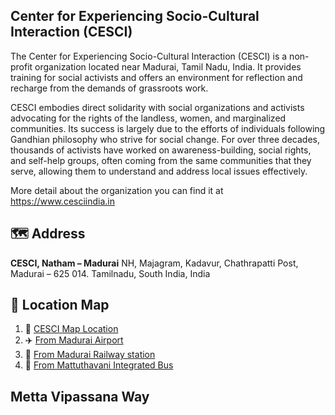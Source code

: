 

## Center for Experiencing Socio-Cultural Interaction (CESCI)

The Center for Experiencing Socio-Cultural Interaction (CESCI) is a non-profit organization located near Madurai, Tamil Nadu, India. It provides training for social activists and offers an environment for reflection and recharge from the demands of grassroots work.

CESCI embodies direct solidarity with social organizations and activists advocating for the rights of the landless, women, and marginalized communities. Its success is largely due to the efforts of individuals following Gandhian philosophy who strive for social change. For over three decades, thousands of activists have worked on awareness-building, social rights, and self-help groups, often coming from the same communities that they serve, allowing them to understand and address local issues effectively.

More detail about the organization you can find it at https://www.cesciindia.in


## :world_map: Address

**CESCI, Natham – Madurai**
NH, Majagram, Kadavur,
Chathrapatti Post,
Madurai – 625 014.
Tamilnadu, South India, India

## :round_pushpin: Location Map

1. :pushpin: [CESCI Map Location](https://maps.app.goo.gl/JzuHuRKgw8qGadtq8)
2. :airplane: [From Madurai Airport ](https://maps.app.goo.gl/evG29MCAfL7pY4ba7)
3. :train: [From Madurai Railway station](https://maps.app.goo.gl/SJqsKdRodZeepG7B6)
4. :bus: [From Mattuthavani Integrated Bus](https://maps.app.goo.gl/xqwikaQf6CNk7HDW7)

## Metta Vipassana Way
